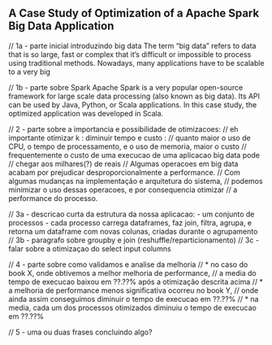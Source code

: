 ## A Case Study of Optimization of a Apache Spark Big Data Application

// 1a - parte inicial introduzindo big data
The term “big data” refers to data that is so large,
fast or complex that it’s difficult or impossible to process using traditional methods.
Nowadays, many applications have to be scalable to a very big 

// 1b - parte sobre Spark
Apache Spark is a very popular open-source framework for large scale data processing
(also known as big data).
Its API can be used by Java, Python, or Scala applications.
In this case study, the optimized application was developed in Scala.

// 2 - parte sobre a importancia e possibilidade de otimizacoes:
// eh importante otimizar k : diminuir tempo e custo :
// quanto maior o uso de CPU, o tempo de processamento, e o uso de memoria, maior o custo
// frequentemente o custo de uma execucao de uma aplicacao big data pode
// chegar aos milhares(?) de reais
// Algumas operacoes em big data acabam por prejudicar desproporcionalmente a performance.
// Com algumas mudanças na implementação e arquitetura do sistema,
// podemos minimizar o uso dessas operacoes, e por consequencia otimizar
// a performance do processo.

// 3a - descricao curta da estrutura da nossa aplicacao:
	- um conjunto de processos
	- cada processo carrega dataframes, faz join, filtra, agrupa,
	  e retorna um dataframe com novas colunas, criadas durante o agrupamento
// 3b - paragrafo sobre groupby e join (reshuffle/reparticionamento)
// 3c - falar sobre a otimizaçao do select input columns

// 4 - parte sobre como validamos e analise da melhoria
// * no caso do book X, onde obtivemos a melhor melhoria de performance,
// a media do tempo de execucao baixou em ??.??% após a otimização descrita acima
// * a melhoria de performance menos significativa ocorreu no book Y,
// onde ainda assim conseguimos diminuir o tempo de execucao em ??.??%
// * na media, cada um dos processos otimizados diminuiu o tempo de execucao em ??.??%

// 5 - uma ou duas frases concluindo algo?
